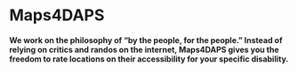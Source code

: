 # Maps4DAPS
#### We work on the philosophy of “by the people, for the people.” Instead of relying on critics and randos on the internet, Maps4DAPS gives you the freedom to rate locations on their accessibility for your specific disability.
